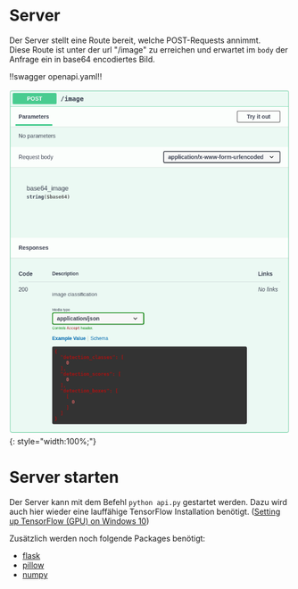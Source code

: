 # Server

Der Server stellt eine Route bereit, welche POST-Requests annimmt.  
Diese Route ist unter der url "/image" zu erreichen und erwartet im `body` der Anfrage ein in base64 encodiertes Bild.

!!swagger openapi.yaml!!

![openapi](../assets/images/openapi.png){: style="width:100%;"}

# Server starten

Der Server kann mit dem Befehl `python api.py` gestartet werden. Dazu wird auch hier wieder eine lauffähige TensorFlow
Installation benötigt.
([Setting up TensorFlow (GPU) on Windows 10](https://towardsdatascience.com/setting-up-tensorflow-on-windows-gpu-492d1120414c))

Zusätzlich werden noch folgende Packages benötigt:

- [flask](https://pypi.org/project/Flask/)
- [pillow](https://pypi.org/project/Pillow/)
- [numpy](https://pypi.org/project/numpy/)
